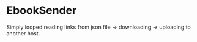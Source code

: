 # EbookSender
Simply looped reading links from json file -> downloading -> uploading to another host.
